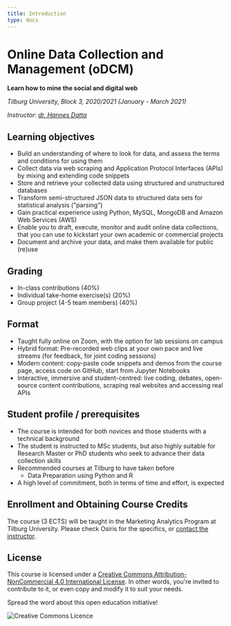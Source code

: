 ```yaml
---
title: Introduction
type: docs
---
```


# Online Data Collection and Management (oDCM)

**Learn how to mine the social and digital web**

_Tilburg University, Block 3, 2020/2021 (January - March 2021)_

_Instructor: [dr. Hannes Datta](https://hannesdatta.com)_

<!--
## Glossary search

Already know what you're looking for? Search the __Glossary__ here.

-->

## Learning objectives

-	Build an understanding of where to look for data, and assess the terms and conditions for using them
- Collect data via web scraping and Application Protocol Interfaces (APIs) by mixing and extending code snippets
- Store and retrieve your collected data using structured and unstructured databases
- Transform semi-structured JSON data to structured data sets for statistical analysis ("parsing")
- Gain practical experience using Python, MySQL, MongoDB and Amazon Web Services (AWS)
- Enable you to draft, execute, monitor and audit online data collections, that you can use to kickstart your own academic or commercial projects<!-- cronjobs-->
- Document and archive your data, and make them available for public (re)use

## Grading

- In-class contributions (40%)<!-- e.g., Q*A, slack channel, Git contributions-->
- Individual take-home exercise(s) (20%)
- Group project (4-5 team members) (40%)

## Format

- Taught fully online on Zoom, with the option for lab sessions on campus
- Hybrid format: Pre-recorded web clips at your own pace and live streams (for feedback, for joint coding sessions)
- Modern content: copy-paste code snippets and demos from the course page, access code on GitHub, start from Jupyter Notebooks
- Interactive, immersive and student-centred: live coding, debates, open-source content contributions, scraping real websites and accessing real APIs
<!--, simulations, hackathon-->

## Student profile / prerequisites

- The course is intended for both novices and those students with a technical background
- The student is instructed to MSc students, but also highly suitable for Research Master or PhD students who seek to advance their data collection skills
- Recommended courses at Tilburg to have taken before
    - Data Preparation using Python and R
- A high level of commitment, both in terms of time and effort, is expected

## Enrollment and Obtaining Course Credits

The course (3 ECTS) will be taught in the Marketing Analytics Program at Tilburg University. Please check Osiris for the specifics, or [contact the instructor](mailto:h.datta@tilburguniversity.edu).

## License

This course is licensed under a [Creative Commons Attribution-NonCommercial 4.0 International License](http://creativecommons.org/licenses/by-nc/4.0/). In other words, you're invited to contribute to it, or even copy and modify it to suit your needs.

Spread the word about this open education initiative!

![Creative Commons Licence](https://i.creativecommons.org/l/by-nc/4.0/88x31.png)
